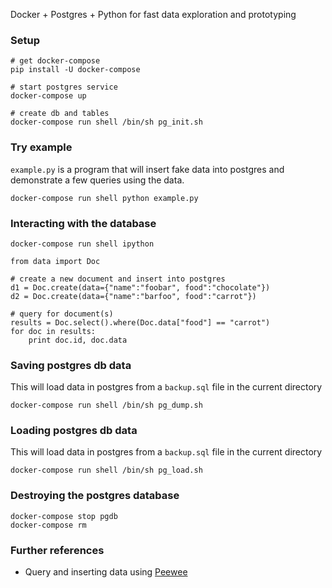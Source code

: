 Docker + Postgres + Python for fast data exploration and prototyping

### Setup

```
# get docker-compose
pip install -U docker-compose

# start postgres service
docker-compose up

# create db and tables
docker-compose run shell /bin/sh pg_init.sh
```

### Try example

`example.py` is a program that will insert fake data into postgres and demonstrate a few queries using the data.

```
docker-compose run shell python example.py
```


### Interacting with the database

```
docker-compose run shell ipython
```

```
from data import Doc

# create a new document and insert into postgres
d1 = Doc.create(data={"name":"foobar", food":"chocolate"})
d2 = Doc.create(data={"name":"barfoo", food":"carrot"})

# query for document(s)
results = Doc.select().where(Doc.data["food"] == "carrot")
for doc in results:
    print doc.id, doc.data

```

### Saving postgres db data

This will load data in postgres from a `backup.sql` file in the current directory

```
docker-compose run shell /bin/sh pg_dump.sh
```

### Loading postgres db data

This will load data in postgres from a `backup.sql` file in the current directory

```
docker-compose run shell /bin/sh pg_load.sh
```


### Destroying the postgres database

```
docker-compose stop pgdb
docker-compose rm
```


### Further references

* Query and inserting data using [Peewee](https://peewee.readthedocs.org/en/latest/peewee/playhouse.html#using-hstore)
